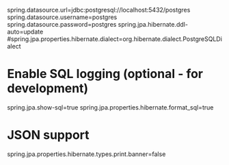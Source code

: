 spring.datasource.url=jdbc:postgresql://localhost:5432/postgres
spring.datasource.username=postgres
spring.datasource.password=postgres
spring.jpa.hibernate.ddl-auto=update
#spring.jpa.properties.hibernate.dialect=org.hibernate.dialect.PostgreSQLDialect

# Enable SQL logging (optional - for development)
spring.jpa.show-sql=true
spring.jpa.properties.hibernate.format_sql=true

# JSON support
spring.jpa.properties.hibernate.types.print.banner=false